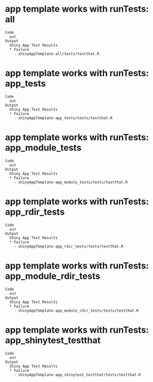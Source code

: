 # app template works with runTests: all

    Code
      out
    Output
      Shiny App Test Results
      * Failure
        - shinyAppTemplate-all/tests/testthat.R

# app template works with runTests: app_tests

    Code
      out
    Output
      Shiny App Test Results
      * Failure
        - shinyAppTemplate-app_tests/tests/testthat.R

# app template works with runTests: app_module_tests

    Code
      out
    Output
      Shiny App Test Results
      * Failure
        - shinyAppTemplate-app_module_tests/tests/testthat.R

# app template works with runTests: app_rdir_tests

    Code
      out
    Output
      Shiny App Test Results
      * Failure
        - shinyAppTemplate-app_rdir_tests/tests/testthat.R

# app template works with runTests: app_module_rdir_tests

    Code
      out
    Output
      Shiny App Test Results
      * Failure
        - shinyAppTemplate-app_module_rdir_tests/tests/testthat.R

# app template works with runTests: app_shinytest_testthat

    Code
      out
    Output
      Shiny App Test Results
      * Failure
        - shinyAppTemplate-app_shinytest_testthat/tests/testthat.R

